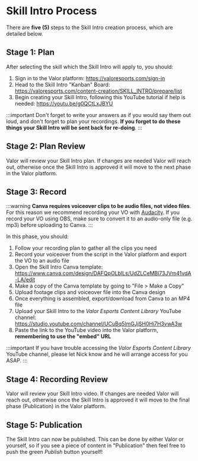 # Skill Intro Process

There are **five (5)** steps to the Skill Intro creation process, which are detailed below.

## Stage 1: Plan

After selecting the skill which the Skill Intro will apply to, you should:

1. Sign in to the Valor platform: https://valoresports.com/sign-in
2. Head to the Skill Intro "Kanban" Board: https://valoresports.com/content-creation/SKILL_INTRO/prepare/list
3. Begin creating your Skill Intro, following this YouTube tutorial if help is needed: https://youtu.be/g0QCtLxJBYU

:::important
Don't forget to write your answers as if you would say them out loud, and don't forget to plan your recordings. **If you forget to do these things your Skill Intro will be sent back for re-doing**.
:::

## Stage 2: Plan Review

Valor will review your Skill Intro plan. If changes are needed Valor will reach out, otherwise once the Skill Intro is approved it will move to the next phase in the Valor platform.

## Stage 3: Record

:::warning
**Canva requires voiceover clips to be audio files, not video files**. For this reason we recommend recording your VO with [Audacity](https://www.audacityteam.org/). If you record your VO using OBS, make sure to convert it to an audio-only file (e.g. mp3) before uploading to Canva.
:::

In this phase, you should:

1. Follow your recording plan to gather all the clips you need
2. Record your voiceover from the script in the Valor platform and export the VO to an audio file
3. Open the Skill Intro Canva template: https://www.canva.com/design/DAFQpOLbILs/UdZLCeMBl73JVm41vdA-LA/edit
4. Make a copy of the Canva template by going to "File > Make a Copy"
5. Upload footage clips and voiceover file into the Canva design
6. Once everything is assembled, export/download from Canva to an MP4 file
7. Upload your Skill Intro to the _Valor Esports Content Library_ YouTube channel: https://studio.youtube.com/channel/UCuBq5lmGJjSH0Hi7H3vwA3w
8. Paste the link to the YouTube video into the Valor platform, **remembering to use the "embed" URL**

:::important
If you have trouble accessing the _Valor Esports Content Library_ YouTube channel, please let Nick know and he will arrange access for you ASAP.
:::

## Stage 4: Recording Review

Valor will review your Skill Intro video. If changes are needed Valor will reach out, otherwise once the Skill Intro is approved it will move to the final phase (Publication) in the Valor platform.

## Stage 5: Publication

The Skill Intro can now be published. This can be done by either Valor or yourself, so if you see a piece of content in "Publication" then feel free to push the green _Publish_ button yourself!
